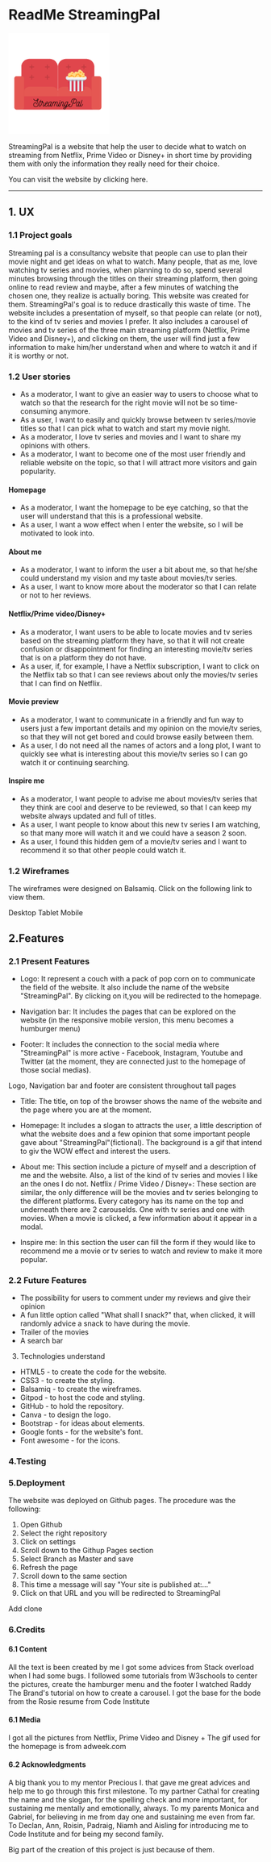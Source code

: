 
# ReadMe StreamingPal

<img src="assets/images/logo.png" style="height: 200px; width: 200px;">

StreamingPal is a website that help the user to decide what to watch on streaming 
from Netflix, Prime Video or Disney+ in short time by providing them with only the information they really need for their choice.

You can visit the website by clicking here.

--------------------
## 1. UX

### 1.1 Project goals

Streaming pal is a consultancy website that people can use to plan their movie night and get ideas on what to watch.
Many people, that as me, love watching tv series and movies, when planning to do so, spend several minutes browsing through the titles on
their streaming platform, then going online to read review and maybe, after a few minutes of watching the chosen one,
they realize is actually boring. This website was created for them.
StreamingPal's goal is to reduce drastically this waste of time.
The website includes a presentation of myself, so that people can relate (or not), to the kind of tv series and movies I prefer.
It also includes a carousel of movies and tv series of the three main streaming platform (Netflix, Prime Video and Disney+),
and clicking on them, the user will find just a few information to make him/her understand when and where to watch it and if it is worthy or not.

### 1.2 User stories

* As a moderator, I want to give an easier way to users to choose what to watch so that the research for the right movie will not be so time-consuming anymore.
* As a user, I want to easily and quickly browse between tv series/movie titles so that I can pick what to watch and start my movie night.
* As a moderator, I love tv series and movies and I want to share my opinions with others.
* As a moderator, I want to become one of the most user friendly and reliable website on the topic, so that I will attract more visitors and gain popularity.

#### Homepage

* As a moderator, I want the homepage to be eye catching, so that the user will understand that this is a professional website.
* As a user, I want a wow effect when I enter the website, so I will be motivated to look into.

#### About me

* As a moderator, I want to inform the user a bit about me, so that he/she could understand my vision and my taste about movies/tv series.
* As a user, I want to know more about the moderator so that I can relate or not to her reviews.

#### Netflix/Prime video/Disney+

* As a moderator, I want users to be able to locate movies and tv series based on the streaming platform they have, so that it will not create confusion or disappointment for finding an interesting movie/tv series that is on a platform they do not have.
* As a user, if, for example, I have a Netflix subscription, I want to click on the Netflix tab so that I can see reviews about only the movies/tv series that I can find on Netflix.

#### Movie preview

* As a moderator, I want to communicate in a friendly and fun way to users just a few important details and my opinion on the movie/tv series, so that they will not get bored and could browse easily between them.
* As a user, I do not need all the names of actors and a long plot, I want to quickly see what is interesting about this movie/tv series so I can go watch it or continuing searching.

#### Inspire me

* As a moderator, I want people to advise me about movies/tv series that they think are cool and deserve to be reviewed, so that I can keep my website always updated and full of titles.
* As a user, I want people to know about this new tv series I am watching, so that many more will watch it and we could have a season 2 soon.
* As a user, I found this hidden gem of a movie/tv series and I want to recommend it so that other people could watch it.

### 1.2 Wireframes

The wireframes were designed on Balsamiq.
Click on the following link to view them.

Desktop
Tablet
Mobile

## 2.Features

### 2.1 Present Features

* Logo: It represent a couch with a pack of pop corn on to communicate the field of the website. It also include the name of the website "StreamingPal".
By clicking on it,you will be redirected to the homepage.

* Navigation bar: It includes the pages that can be explored on the website (in the responsive mobile version, this menu becomes a humburger menu)

* Footer: It includes the connection to the social media where "StreamingPal" is more active - Facebook, Instagram, Youtube and Twitter
(at the moment, they are connected just to the homepage of those social medias).

Logo, Navigation bar and footer are consistent throughout tall pages

* Title: The title, on top of the browser shows the name of the website and the page where you are at the moment.

* Homepage: It includes a slogan to attracts the user, a little description of what the website does and a few opinion that some important people gave about "StreamingPal"(fictional).
The background is a gif that intend to giv the WOW effect and interest the users.

* About me: This section include a picture of myself and a description of me and the website. Also, a list of the kind of tv series and movies I like an the ones I do not.
Netflix / Prime Video / Disney+: These section are similar, the only difference will be the movies and tv series belonging to the different platforms.
Every category has its name on the top and underneath there are 2 carouselds. One with tv series and one with movies. When a movie is clicked, a few information about it appear in a modal.

* Inspire me: In this section the user can fill the form if they would like to recommend me a movie or tv series to watch and review to make it more popular.

### 2.2 Future Features

* The possibility for users to comment under my reviews and give their opinion
* A fun little option called "What shall I snack?" that, when clicked, it will randomly advice a snack to have during the movie.
* Trailer of the movies
* A search bar

3. Technologies understand

* HTML5 - to create the code for the website.
* CSS3 - to create the styling.
* Balsamiq - to create the wireframes.
* Gitpod - to host the code and styling.
* GitHub - to hold the repository.
* Canva - to design the logo.
* Bootstrap - for ideas about elements.
* Google fonts - for the website's font.
* Font awesome - for the icons.

### 4.Testing

### 5.Deployment

The website was deployed on Github pages. The procedure was the following:

1. Open Github
2. Select the right repository
3. Click on settings
4. Scroll down to the Githup Pages section
5. Select Branch as Master and save
6. Refresh the page
7. Scroll down to the same section
8. This time a message will say "Your site is published at:..."
9. Click on that URL and you will be redirected to StreamingPal

Add clone

### 6.Credits

#### 6.1 Content 

All the text is been created by me
I got some advices from Stack overload when I had some bugs.
I followed some tutorials from W3schools to center the pictures, create the hamburger menu and the footer
I watched Raddy The Brand's tutorial on how to create a carousel.
I got the base for the bode from the Rosie resume from Code Institute

#### 6.1 Media

I got all the pictures from Netflix, Prime Video and Disney +
The gif used for the homepage is from adweek.com

#### 6.2 Acknowledgments

A big thank you to my mentor Precious I. that gave me great advices and help me to go through this first milestone.
To my partner Cathal for creating the name and the slogan, for the spelling check and more important, for sustaining me mentally and emotionally, always.
To my parents Monica and Gabriel, for believing in me from day one and sustaining me even from far.
To Declan, Ann, Roisin, Padraig, Niamh and Aisling for introducing me to Code Institute and for being my second family.

Big part of the creation of this project is just because of them.
